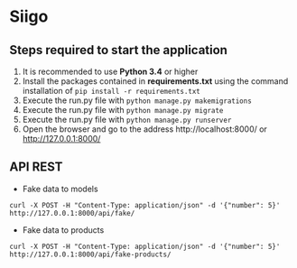 # Siigo

## Steps required to start the application

1. It is recommended to use **Python 3.4** or higher
2. Install the packages contained in **requirements.txt** using the command installation of `pip install -r requirements.txt`
3. Execute the run.py file with `python manage.py makemigrations`
3. Execute the run.py file with `python manage.py migrate`
3. Execute the run.py file with `python manage.py runserver`
4. Open the browser and go to the address http://localhost:8000/ or http://127.0.0.1:8000/


## API REST

- Fake data to models

```
curl -X POST -H "Content-Type: application/json" -d '{"number": 5}' http://127.0.0.1:8000/api/fake/
```

- Fake data to products

```
curl -X POST -H "Content-Type: application/json" -d '{"number": 5}' http://127.0.0.1:8000/api/fake-products/
```
